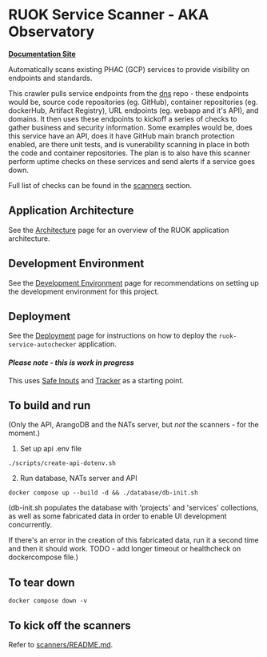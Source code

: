 # RUOK Service Scanner - AKA Observatory

[**Documentation Site**](https://phacdatahub.github.io/ruok-service-autochecker)

Automatically scans existing PHAC (GCP) services to provide visibility on endpoints and standards. 

This crawler pulls service endpoints from the [dns](https://github.com/PHACDataHub/dns/tree/main/dns-records) repo - these endpoints would be, source code repositories (eg. GitHub), container repositories (eg. dockerHub, Artifact Registry), URL endpoints (eg. webapp and it's API), and domains.  It then uses these endpoints to kickoff a series of checks to gather business and security information.  Some examples would be, does this service have an API, does it have GitHub main branch protection enabled, are there unit tests, and is vunerability scanning in place in both the code and container repositories. The plan is to also have this scanner perform uptime checks on these services and send alerts if a service goes down.  

Full list of checks can be found in the [scanners](./scanners) section. 

## Application Architecture

See the [Architecture](docs/architecture.md) page for an overview of the RUOK application architecture.

## Development Environment

See the [Development Environment](docs/development-environment.md) page for recommendations on setting up the development environment for this project.

## Deployment

See the [Deployment](docs/deployment.md) page for instructions on how to deploy the `ruok-service-autochecker` application.

#### *Please note - this is work in progress* 

This uses [Safe Inputs](https://github.com/PHACDataHub/safe-inputs) and [Tracker](https://github.com/canada-ca/tracker) as a starting point.

## To build and run 
(Only the API, ArangoDB and the NATs server, but *not* the scanners - for the moment.) 
1. Set up api .env file 
```
./scripts/create-api-dotenv.sh
```
2. Run database, NATs server and API
```
docker compose up --build -d && ./database/db-init.sh
```
(db-init.sh populates the database with 'projects' and 'services' collections, as well as some fabricated data in order to enable UI development concurrently.

If there's an error in the creation of this fabricated data, run it a second time and then it should work. TODO - add longer timeout or healthcheck on dockercompose file.) 

## To tear down 
```
docker compose down -v
```
## To kick off the scanners
Refer to [scanners/README.md](./scanners/README.md).




